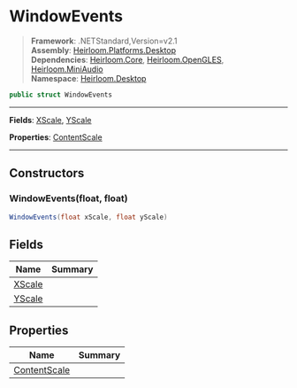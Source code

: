 # WindowEvents

> **Framework**: .NETStandard,Version=v2.1  
> **Assembly**: [Heirloom.Platforms.Desktop][0]  
> **Dependencies**: [Heirloom.Core][1], [Heirloom.OpenGLES][2], [Heirloom.MiniAudio][3]  
> **Namespace**: [Heirloom.Desktop][0]  

```cs
public struct WindowEvents
```

--------------------------------------------------------------------------------

**Fields**: [XScale][4], [YScale][5]

**Properties**: [ContentScale][6]

--------------------------------------------------------------------------------

## Constructors

### WindowEvents(float, float)

```cs
WindowEvents(float xScale, float yScale)
```

## Fields

| Name        | Summary |
|-------------|---------|
| [XScale][4] |         |
| [YScale][5] |         |

## Properties

| Name              | Summary |
|-------------------|---------|
| [ContentScale][6] |         |

[0]: ..\Heirloom.Platforms.Desktop.md
[1]: ..\Heirloom.Core.md
[2]: ..\Heirloom.OpenGLES.md
[3]: ..\Heirloom.MiniAudio.md
[4]: Heirloom.Desktop.WindowEvents.XScale.md
[5]: Heirloom.Desktop.WindowEvents.YScale.md
[6]: Heirloom.Desktop.WindowEvents.ContentScale.md
